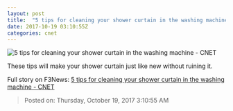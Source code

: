 ```yaml
---
layout: post
title:  "5 tips for cleaning your shower curtain in the washing machine     - CNET"
date: 2017-10-19 03:10:55Z
categories: cnet
---
```


![5 tips for cleaning your shower curtain in the washing machine     - CNET](https://cnet4.cbsistatic.com/img/XHaUFU4PunXwmIchU8HZgc1l9I4=/670x503/2017/10/18/17cbfffc-3f26-4c4f-9691-2a6e3ffb5539/bright-bathroom.jpg)

These tips will make your shower curtain just like new without ruining it.


Full story on F3News: [5 tips for cleaning your shower curtain in the washing machine     - CNET](http://www.f3nws.com/n/dKyhsC)

> Posted on: Thursday, October 19, 2017 3:10:55 AM
